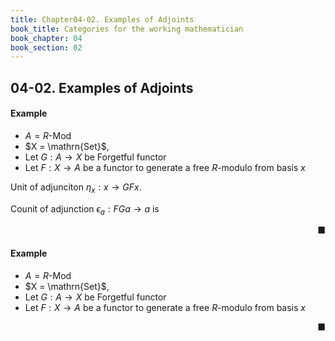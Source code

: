 ```yaml
---
title: Chapter04-02. Examples of Adjoints
book_title: Categories for the working mathematician
book_chapter: 04
book_section: 02
---
```


## 04-02. Examples of Adjoints

#### Example
- $A = R$-$\mathrm{Mod}$
- $X = \mathrn{Set}$,
- Let $G: A \rightarrow X$ be Forgetful functor
- Let $F: X \rightarrow A$ be a functor to generate a free $R$-modulo from basis $x$

Unit of adjunciton $\eta_{x}: x \rightarrow GFx$.

Counit of adjunction $\epsilon_{a}: FGa \rightarrow a$ is

<div class="end-of-statement" style="text-align: right">■</div>


#### Example
- $A = R$-$\mathrm{Mod}$
- $X = \mathrn{Set}$,
- Let $G: A \rightarrow X$ be Forgetful functor
- Let $F: X \rightarrow A$ be a functor to generate a free $R$-modulo from basis $x$



<div class="end-of-statement" style="text-align: right">■</div>
